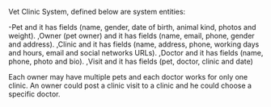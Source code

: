 
 Vet Clinic System, defined below are system entities:

-Pet and it has fields (name, gender, date of birth, animal kind, photos and weight).
,Owner (pet owner) and it has fields (name, email, phone, gender and address).
,Clinic and it has fields (name, address, phone, working days and hours, email and social networks URLs).
,Doctor and it has fields (name, phone, photo and bio).
,Visit and it has fields (pet, doctor, clinic and date)

Each owner may have multiple pets and each doctor works for only one clinic.
An owner could post a clinic visit to a clinic and he could choose a specific doctor.
